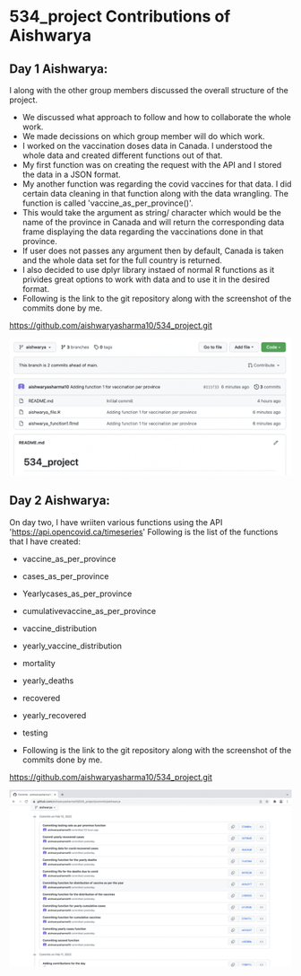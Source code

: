 # 534_project Contributions of Aishwarya

## Day 1 Aishwarya:

I along with the other group members discussed the overall structure of the project. 
- We discussed what approach to follow and how to collaborate the whole work.
- We made decissions on which group member will do which work.
- I worked on the vaccination doses data in Canada. I understood the whole data and created different functions out of that.
- My first function was on creating the request with the API and I stored the data in a JSON format.
- My another function was regarding the covid vaccines for that data. I did certain data cleaning in that function along with the data wrangling. The function is called 'vaccine_as_per_province()'. 
- This would take the argument as string/ character which would be the name of the province in Canada and will return the corresponding data frame displaying the data regarding the vaccinations done in that province.
- If user does not passes any argument then by default, Canada is taken and the whole data set for the full country is returned.
- I also decided to use dplyr library instaed of normal R functions as it privides great options to work with data and to use it in the desired format.
- Following is the link to the git repository along with the screenshot of the commits done by me.

https://github.com/aishwaryasharma10/534_project.git

![Day1_Aishwarya](Day1_Aishwarya.png)

## Day 2 Aishwarya:

On day two, I have wriiten various functions using the API 'https://api.opencovid.ca/timeseries'
Following is the list of the functions that I have created:

- vaccine_as_per_province
- cases_as_per_province
- Yearlycases_as_per_province
- cumulativevaccine_as_per_province
- vaccine_distribution
- yearly_vaccine_distribution
- mortality
- yearly_deaths
- recovered
- yearly_recovered
- testing

- Following is the link to the git repository along with the screenshot of the commits done by me.

https://github.com/aishwaryasharma10/534_project.git

![Day1_Aishwarya](Day2_Aishwarya.png)
